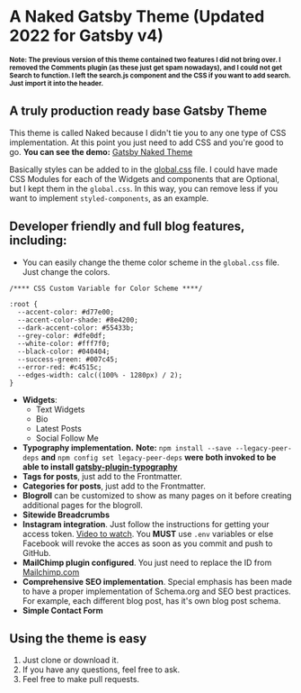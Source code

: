 # A Naked Gatsby Theme (Updated 2022 for Gatsby v4)

<small>**Note: The previous version of this theme contained two features I did not bring over. I removed the Comments plugin (as these just get spam nowadays), and I could not get Search to function. I left the search.js component and the CSS if you want to add search. Just import it into the header.**</small>

## A truly production ready base Gatsby Theme

This theme is called Naked because I didn't tie you to any one type of CSS implementation. At this point you just need to add CSS and you're good to go. **You can see the demo:** [Gatsby Naked Theme](https://gatsythemenakedcore.gtsb.io/)

Basically styles can be added to in the [global.css](https://github.com/davidkartuzinski/gatsy-theme-naked-core-2022/tree/main/src/styles) file. I could have made CSS Modules for each of the Widgets and components that are Optional, but I kept them in the `global.css`. In this way, you can remove less if you want to implement `styled-components`, as an example.

## Developer friendly and full blog features, including:

- You can easily change the theme color scheme in the `global.css` file. Just change the colors.

```
/**** CSS Custom Variable for Color Scheme ****/

:root {
  --accent-color: #d77e00;
  --accent-color-shade: #8e4200;
  --dark-accent-color: #55433b;
  --grey-color: #dfe0df;
  --white-color: #fff7f0;
  --black-color: #040404;
  --success-green: #007c45;
  --error-red: #c4515c;
  --edges-width: calc((100% - 1280px) / 2);
}

```

- **Widgets**:
  - Text Widgets
  - Bio
  - Latest Posts
  - Social Follow Me
- **Typography implementation.** **Note:** `npm install --save --legacy-peer-deps` **and** `npm config set legacy-peer-deps` **were both invoked to be able to install [gatsby-plugin-typography](https://www.gatsbyjs.com/plugins/gatsby-plugin-typography/?=typogr#gatsby-plugin-typography)**
- **Tags for posts**, just add to the Frontmatter.
- **Categories for posts**, just add to the Frontmatter.
- **Blogroll** can be customized to show as many pages on it before creating additional pages for the blogroll.
- **Sitewide Breadcrumbs**
- **Instagram integration**. Just follow the instructions for getting your access token. [Video to watch](https://www.gatsbyjs.com/plugins/gatsby-source-instagram-all/?=gatsby-source-instagram-all). You **MUST** use `.env` variables or else Facebook will revoke the acces as soon as you commit and push to GitHub.
- **MailChimp plugin configured**. You just need to replace the ID from [Mailchimp.com](https://mailchimp.com/)
- **Comprehensive SEO implementation**. Special emphasis has been made to have a proper implementation of Schema.org and SEO best practices. For example, each different blog post, has it's own blog post schema.
- **Simple Contact Form**

## Using the theme is easy

1. Just clone or download it.
2. If you have any questions, feel free to ask.
3. Feel free to make pull requests.
